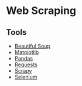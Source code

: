 # Web Scraping

<!--
https://app.pluralsight.com/paths/skill/web-scraping-with-python
-->

## Tools

- [Beautiful Soup]()
- [Matplotlib]()
- [Pandas]()
- [Requests]()
- [Scrapy]()
- [Selenium]()
